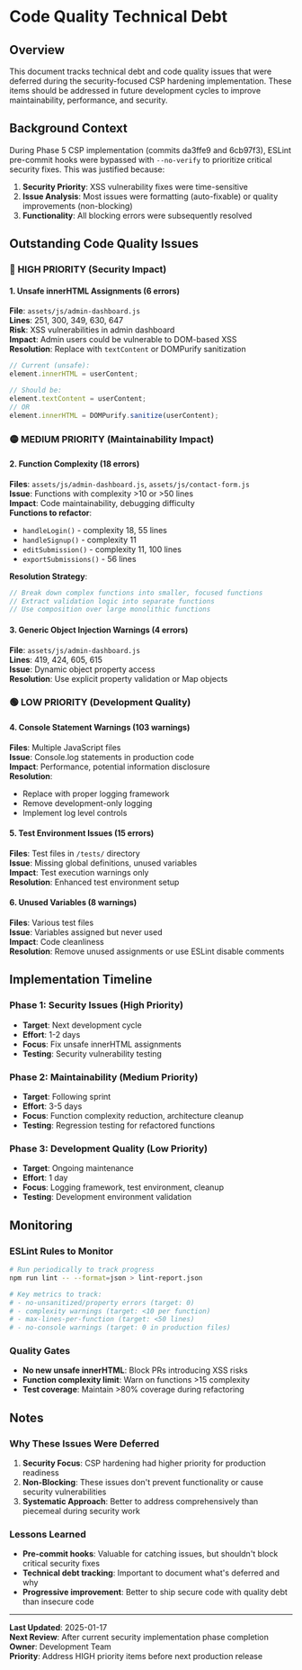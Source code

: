 # Code Quality Technical Debt

## Overview
This document tracks technical debt and code quality issues that were deferred during the security-focused CSP hardening implementation. These items should be addressed in future development cycles to improve maintainability, performance, and security.

## Background Context
During Phase 5 CSP implementation (commits da3ffe9 and 6cb97f3), ESLint pre-commit hooks were bypassed with `--no-verify` to prioritize critical security fixes. This was justified because:

1. **Security Priority**: XSS vulnerability fixes were time-sensitive
2. **Issue Analysis**: Most issues were formatting (auto-fixable) or quality improvements (non-blocking)
3. **Functionality**: All blocking errors were subsequently resolved

## Outstanding Code Quality Issues

### 🔴 HIGH PRIORITY (Security Impact)

#### 1. Unsafe innerHTML Assignments (6 errors)
**File**: `assets/js/admin-dashboard.js`  
**Lines**: 251, 300, 349, 630, 647  
**Risk**: XSS vulnerabilities in admin dashboard  
**Impact**: Admin users could be vulnerable to DOM-based XSS  
**Resolution**: Replace with `textContent` or DOMPurify sanitization

```javascript
// Current (unsafe):
element.innerHTML = userContent;

// Should be:
element.textContent = userContent;
// OR
element.innerHTML = DOMPurify.sanitize(userContent);
```

### 🟡 MEDIUM PRIORITY (Maintainability Impact)

#### 2. Function Complexity (18 errors)
**Files**: `assets/js/admin-dashboard.js`, `assets/js/contact-form.js`  
**Issue**: Functions with complexity >10 or >50 lines  
**Impact**: Code maintainability, debugging difficulty  
**Functions to refactor**:
- `handleLogin()` - complexity 18, 55 lines
- `handleSignup()` - complexity 11
- `editSubmission()` - complexity 11, 100 lines
- `exportSubmissions()` - 56 lines

**Resolution Strategy**:
```javascript
// Break down complex functions into smaller, focused functions
// Extract validation logic into separate functions
// Use composition over large monolithic functions
```

#### 3. Generic Object Injection Warnings (4 errors)
**File**: `assets/js/admin-dashboard.js`  
**Lines**: 419, 424, 605, 615  
**Issue**: Dynamic object property access  
**Resolution**: Use explicit property validation or Map objects

### 🟢 LOW PRIORITY (Development Quality)

#### 4. Console Statement Warnings (103 warnings)
**Files**: Multiple JavaScript files  
**Issue**: Console.log statements in production code  
**Impact**: Performance, potential information disclosure  
**Resolution**: 
- Replace with proper logging framework
- Remove development-only logging
- Implement log level controls

#### 5. Test Environment Issues (15 errors)
**Files**: Test files in `/tests/` directory  
**Issue**: Missing global definitions, unused variables  
**Impact**: Test execution warnings only  
**Resolution**: Enhanced test environment setup

#### 6. Unused Variables (8 warnings)
**Files**: Various test files  
**Issue**: Variables assigned but never used  
**Impact**: Code cleanliness  
**Resolution**: Remove unused assignments or use ESLint disable comments

## Implementation Timeline

### Phase 1: Security Issues (High Priority)
- **Target**: Next development cycle
- **Effort**: 1-2 days
- **Focus**: Fix unsafe innerHTML assignments
- **Testing**: Security vulnerability testing

### Phase 2: Maintainability (Medium Priority)  
- **Target**: Following sprint
- **Effort**: 3-5 days
- **Focus**: Function complexity reduction, architecture cleanup
- **Testing**: Regression testing for refactored functions

### Phase 3: Development Quality (Low Priority)
- **Target**: Ongoing maintenance
- **Effort**: 1 day
- **Focus**: Logging framework, test environment, cleanup
- **Testing**: Development environment validation

## Monitoring

### ESLint Rules to Monitor
```bash
# Run periodically to track progress
npm run lint -- --format=json > lint-report.json

# Key metrics to track:
# - no-unsanitized/property errors (target: 0)
# - complexity warnings (target: <10 per function)  
# - max-lines-per-function (target: <50 lines)
# - no-console warnings (target: 0 in production files)
```

### Quality Gates
- **No new unsafe innerHTML**: Block PRs introducing XSS risks
- **Function complexity limit**: Warn on functions >15 complexity
- **Test coverage**: Maintain >80% coverage during refactoring

## Notes

### Why These Issues Were Deferred
1. **Security Focus**: CSP hardening had higher priority for production readiness
2. **Non-Blocking**: These issues don't prevent functionality or cause security vulnerabilities
3. **Systematic Approach**: Better to address comprehensively than piecemeal during security work

### Lessons Learned
- **Pre-commit hooks**: Valuable for catching issues, but shouldn't block critical security fixes
- **Technical debt tracking**: Important to document what's deferred and why
- **Progressive improvement**: Better to ship secure code with quality debt than insecure code

---

**Last Updated**: 2025-01-17  
**Next Review**: After current security implementation phase completion  
**Owner**: Development Team  
**Priority**: Address HIGH priority items before next production release